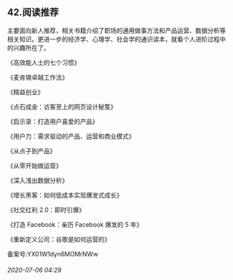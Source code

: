 ## 42.阅读推荐
主要面向新人推荐，相关书籍介绍了职场的通用做事方法和产品运营、数据分析等相关知识。更进一步的经济学、心理学、社会学的通识读本，就看个人进阶过程中的兴趣所在了。 


《高效能人士的七个习惯》 


《麦肯锡卓越工作法》 


《精益创业》 


《点石成金：访客至上的网页设计秘笈》 


《启示录：打造用户喜爱的产品》 


《用户力：需求驱动的产品、运营和商业模式》 


《从点子到产品》 


《从零开始做运营》 


《深入浅出数据分析》 


《增长黑客：如何低成本实现爆发式成长》 


《社交红利 2.0：即时引爆》 


《打造 Facebook：亲历 Facebook 爆发的 5 年》 


《重新定义公司：谷歌是如何运营的》 


备案号:YX01W1dyn6MOMrNWw


###### 2020-07-06 04:29
